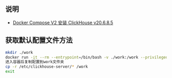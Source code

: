 ## 说明

- [Docker Compose V2 安装 ClickHouse v20.6.8.5 ](https://juejin.cn/post/7285922296009850937)

## 获取默认配置文件方法

```sh
mkdir ./work
docker run -it --rm --entrypoint=/bin/bash -v ./work:/work --privileged=true --user=root yandex/clickhouse-server:20.6.8.5
进入容器后复制配置到work文件夹
cp -r /etc/clickhouse-server/* /work
exit
```
